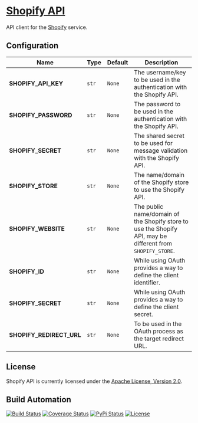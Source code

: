 # [Shopify API](http://shopify-api.hive.pt)

API client for the [Shopify](https://www.shopify.com) service.

## Configuration

| Name | Type | Default | Description |
| ----- | ----- | ----- | ----- |
| **SHOPIFY_API_KEY** | `str` | `None` | The username/key to be used in the authentication with the Shopify API. |
| **SHOPIFY_PASSWORD** | `str` | `None` | The password to be used in the authentication with the Shopify API. |
| **SHOPIFY_SECRET** | `str` | `None` | The shared secret to be used for message validation with the Shopify API. |
| **SHOPIFY_STORE** | `str` | `None` | The name/domain of the Shopify store to use the Shopify API. |
| **SHOPIFY_WEBSITE** | `str` | `None` | The public name/domain of the Shopify store to use the Shopify API, may be different from `SHOPIFY_STORE`. |
| **SHOPIFY_ID** | `str` | `None` | While using OAuth provides a way to define the client identifier. |
| **SHOPIFY_SECRET** | `str` | `None` | While using OAuth provides a way to define the client secret. |
| **SHOPIFY_REDIRECT_URL** | `str` | `None` | To be used in the OAuth process as the target redirect URL. |

## License

Shopify API is currently licensed under the [Apache License, Version 2.0](http://www.apache.org/licenses/).

## Build Automation

[![Build Status](https://app.travis-ci.com/hivesolutions/shopify_api.svg?branch=master)](https://travis-ci.com/github/hivesolutions/shopify_api)
[![Coverage Status](https://coveralls.io/repos/hivesolutions/shopify_api/badge.svg?branch=master)](https://coveralls.io/r/hivesolutions/shopify_api?branch=master)
[![PyPi Status](https://img.shields.io/pypi/v/shopify_api.svg)](https://pypi.python.org/pypi/shopify_api)
[![License](https://img.shields.io/badge/license-Apache%202.0-blue.svg)](https://www.apache.org/licenses/)
